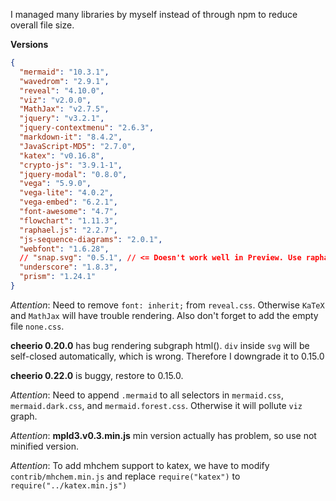 I managed many libraries by myself instead of through npm to reduce overall file size.

**Versions**

```json
{
  "mermaid": "10.3.1",
  "wavedrom": "2.9.1",
  "reveal": "4.10.0",
  "viz": "v2.0.0",
  "MathJax": "v2.7.5",
  "jquery": "v3.2.1",
  "jquery-contextmenu": "2.6.3",
  "markdown-it": "8.4.2",
  "JavaScript-MD5": "2.7.0",
  "katex": "v0.16.8",
  "crypto-js": "3.9.1-1",
  "jquery-modal": "0.8.0",
  "vega": "5.9.0",
  "vega-lite": "4.0.2",
  "vega-embed": "6.2.1",
  "font-awesome": "4.7",
  "flowchart": "1.11.3",
  "raphael.js": "2.2.7",
  "js-sequence-diagrams": "2.0.1",
  "webfont": "1.6.28",
  // "snap.svg": "0.5.1", // <= Doesn't work well in Preview. Use raphael.js instead
  "underscore": "1.8.3",
  "prism": "1.24.1"
}
```

_Attention_: Need to remove `font: inherit;` from `reveal.css`. Otherwise `KaTeX` and `MathJax` will have trouble rendering. Also don't forget to add the empty file `none.css`.

**cheerio 0.20.0** has bug rendering subgraph html(). `div` inside `svg` will be self-closed automatically, which is wrong. Therefore I downgrade it to 0.15.0

**cheerio 0.22.0** is buggy, restore to 0.15.0.

_Attention_: Need to append `.mermaid` to all selectors in `mermaid.css`, `mermaid.dark.css`, and `mermaid.forest.css`. Otherwise it will pollute `viz` graph.

_Attention_: **mpld3.v0.3.min.js** min version actually has problem, so use not minified version.

_Attention_: To add mhchem support to katex, we have to modify `contrib/mhchem.min.js` and replace `require("katex")` to `require("../katex.min.js")`
